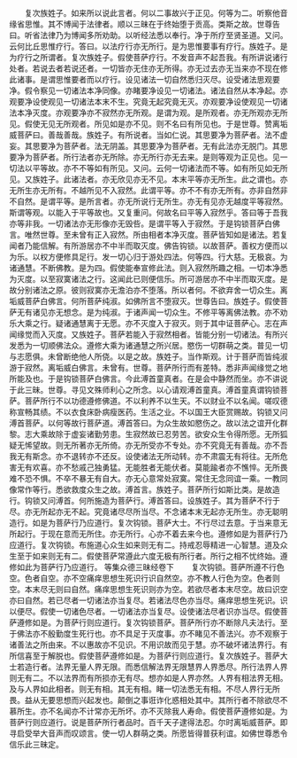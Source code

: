 <!-- { "loadSidebar": true } -->
　　复次族姓子。如来所以说此言者。何以二事故兴于正见。何等为二。听察他音缘省思惟。其不博闻于法律者。顺以三昧在于终始堕于贡高。类斯之故。世尊告曰。听省法律乃为博闻多所劝助。以听经法悉以奉行。净于所疗至贤圣道。又问。云何比丘思惟疗行。答曰。以法疗行亦无所行。是为思惟要事有疗行。族姓子。是为疗行之所谓者。复次族姓子。假使菩萨疗行。不发音声不起吾我。有所讲说诸行处者。若说去者若说还者。一切皆亦无住亦无所得。亦无过去亦无当来亦不现在修此诸事。是谓思惟要者而以疗行。设见诸法一切自然悉归灭尽。设受诸法思观要净。假令察见一切诸法本净同像。亦睹要净设见一切诸法。诸法自然从本净起。亦观要净设使观见一切诸法本末不生。究竟无起究竟无灭。亦观要净设使观见一切诸法本净灭度。亦观要净亦不寂然亦无所观。是谓为观。是所观者。亦无所观亦无所见。假使无见无所观者。所见如是亦不见。则不名曰有所见也。于是世尊。赞离垢威菩萨曰。善哉善哉。族姓子。有所说者。当如仁说。其思要净为菩萨者。法不虚妄。其思要净为菩萨者。法无阴盖。其思要净为菩萨者。无有此法亦无脱门。其思要净为菩萨者。所行法者亦无所除。亦无所行亦无去来。是则等观为正见也。见一切法以平等故。亦不不等如有所见。又问。云何一切诸法而不等。如有所见如无所见。又族姓子。此诸法者。亦无欣见亦无不见。本末平等亦无所生。此之谓也。亦无所生亦无所有。不越所见不入寂然。此谓平等。亦不不有亦无所有。亦非自然非不自然。是谓平等。是所言者。亦无所说行无所生。亦无有见亦无越度平等寂然。斯谓等观。以能入于平等故也。又复重问。何故名曰平等入寂然乎。答曰等于吾我亦等非我。一切诸法亦无形像亦无毁呰。是谓平等入于寂然。于是钩锁菩萨白佛言。唯然世尊。至未曾有正入寂然。所由相者本净灭度。菩萨皆知如是诸法。若复闻者乃能信解。有所游居亦不中半而取灭度。佛告钩锁。以故菩萨。善权方便而以为乐。以权方便修具足行。发一切心归于游处四法。何等四。行大慈。无极哀。为诸通慧。不断佛教。是为四。假使能奉宣修此法。则入寂然所趣之相。一切本净悉为灭度。以至寂寞诸法之行。这闻此已则便信乐。所可游居亦不中半而取灭度。是故分别诸法之原。彼则寂寞亦无澹泊亦不堕落。所以者何。不欲弃舍一切众生。离垢威菩萨白佛言。何所菩萨纯淑。如佛所言不堕寂灭。世尊告曰。族姓子。假使菩萨无有诸见亦无想念。是为纯淑。于诸声闻一切众生。不修平等离佛法教。亦不劝乐大乘之行。疑诸通慧离于无愿。亦不灭度入于寂灭。则于其中证菩萨心。志在声闻缘觉而入灭度。又族姓子。菩萨若能入于寂然相者。皆能分别一切诸法。有所兴发悉为一切顺佛法众。遵修大乘为诸通慧之所兴居。愍伤一切群萌之类。普见一切与志愿俱。未曾断绝他人所侥。以是之故。族姓子。当作斯观。计于菩萨而皆纯淑游于寂然。离垢威白佛言。未曾有。世尊。菩萨所行而有差特。悉非声闻缘觉之地所能及也。于是钩锁菩萨白佛言。今此溥首童真者。在是会中静然而坐。亦不讲说于此三昧。世尊。寻见文殊师利心之所念。以心请观溥首童真。溥首童真谓钩锁菩萨。菩萨所行不以功德遵修佛道。不以利养不以生天。不以财业不以名闻。嗟叹德称宣畅其绩。不以衣食床卧病瘦医药。生活之业。不以国王大臣赏赐故。钩锁又问溥首菩萨。以何等故行菩萨道。溥首答曰。为众生故如愍伤之。故以法之谊开化群黎。志大乘故除于虚妄诸勤劳患。生寂然故已忍劳苦。欲安众生令得所愿。无所狐疑无悕望故。则无所著亦无所倚。亦无所受亦不专处。亦不究竟无有善哉。亦不吾我无有斯念。亦不退转亦不还反。设使诸法无所动转。亦不肃震无有将往。无所危害无有欢喜。亦不愁戚己独勇猛。无能胜者无能伏者。莫能踰者亦不憔悴。无所畏难不恐不惧。不卒不暴无有自大。亦无心意常处寂寞。常住无念同谊一乘。一教同像常作等行。悉欲救度众生之故。溥首言。族姓子。菩萨所行如斯比类。是故造行。钩锁又问溥首。何所施造为菩萨行。溥首答曰。设族姓子。其为菩萨不行于尽。亦无所起亦无不起。究竟诸尽尽所当尽。不念诸本末无起亦无所生。亦无聪明造行。如是为菩萨行乃应道行。复次钩锁。菩萨大士。不行尽过去意。于当来意无所起行。于现在意而无所住。亦无所行。心亦不着去来今也。遵修如是为菩萨行乃应道行。复次钩锁。布施道心众生如来则无有二。持戒忍辱精进一心智慧。道及众生至于如来则无有二。假使菩萨常遵此六度无极有所行者。所行之相不忧终始。遵修如此为菩萨行乃应道行。
等集众德三昧经卷下
　　复次钩锁。菩萨所遵不行色空。色者自空。亦不空痛痒思想生死识行识自然空。亦不教人行色为空。色者则空。本末尽无则曰自然。痛痒思想生死识则亦为空。若欲尽者本末尽空。故曰识空亦曰自然。若已尽者一切诸法亦当复尽。若诸法尽色亦当尽。痛痒思想生死识。识以便尽。假使一切诸色尽者。一切诸法亦当复尽。设使诸法尽者识亦当尽。假使菩萨遵修如是。为菩萨行则应道行。复次钩锁菩萨。菩萨所行亦不断除凡夫法行。至于佛法亦不殷勤度生死行也。亦不具足于灭度事。亦不睹见不善法兴。亦不观察于诸善法之所由来。不以惠故亦不见识。不用识故而见于慧。亦不破坏诸法界行。有所信喜至于解脱也。假使菩萨遵修如是。为菩萨行则应道行。复次族姓子。菩萨大士若造行者。法界无量人界无限。而悉信解法界无限慧界人界悉尽。所行法界人界则无有二。不以法界而有所损亦无有尽。想亦如是人界亦然。人界有相法界无相。及与人界如此相者。则无有相。其无有相。睹一切法悉无有相。不尽人界行无所畏。益从无要思想而兴起发也。颠倒之事诳诈化惑相处其中。其所行者不除欲尽不慕所生。亦不名闻亦不计常亦无所坏。亦不灭除我人寿命。假使菩萨遵修如是。为菩萨行则应道行。说是菩萨所行者品时。百千天子逮得法忍。尔时离垢威菩萨。即寻启受举大音声而叹颂言。使一切人群萌之类。所愿皆得普获利谊。如佛世尊悉令信乐此三昧定。

